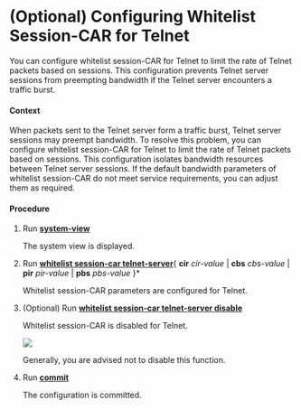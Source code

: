 (Optional) Configuring Whitelist Session-CAR for Telnet
=======================================================

You can configure whitelist session-CAR for Telnet to limit the rate of Telnet packets based on sessions. This configuration prevents Telnet server sessions from preempting bandwidth if the Telnet server encounters a traffic burst.

#### Context

When packets sent to the Telnet server form a traffic burst, Telnet server sessions may preempt bandwidth. To resolve this problem, you can configure whitelist session-CAR for Telnet to limit the rate of Telnet packets based on sessions. This configuration isolates bandwidth resources between Telnet server sessions. If the default bandwidth parameters of whitelist session-CAR do not meet service requirements, you can adjust them as required.


#### Procedure

1. Run [**system-view**](cmdqueryname=system-view)
   
   
   
   The system view is displayed.
2. Run [**whitelist session-car telnet-server**](cmdqueryname=whitelist+session-car+telnet-server){ **cir** *cir-value* | **cbs** *cbs-value* | **pir** *pir-value* | **pbs** *pbs-value* }\*
   
   
   
   Whitelist session-CAR parameters are configured for Telnet.
3. (Optional) Run [**whitelist session-car telnet-server disable**](cmdqueryname=whitelist+session-car+telnet-server+disable)
   
   
   
   Whitelist session-CAR is disabled for Telnet.
   
   
   
   ![](../../../../public_sys-resources/note_3.0-en-us.png) 
   
   Generally, you are advised not to disable this function.
4. Run [**commit**](cmdqueryname=commit)
   
   
   
   The configuration is committed.